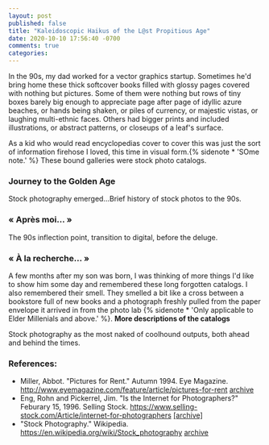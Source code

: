 ```yaml
---
layout: post
published: false
title: "Kaleidoscopic Haikus of the L@st Propitious Age"
date: 2020-10-10 17:56:40 -0700
comments: true
categories: 
---
```


In the 90s, my dad worked for a vector graphics startup. Sometimes he'd bring home these thick softcover books filled with glossy pages covered with nothing but pictures. Some of them were nothing but rows of tiny boxes barely big enough to appreciate page after page of idyllic azure beaches, or hands being shaken, or piles of currency, or majestic vistas, or laughing multi-ethnic faces. Others had bigger prints and included illustrations, or abstract patterns, or closeups of a leaf's surface.

As a kid who would read encyclopedias cover to cover this was just the sort of information firehose I loved, this time in visual form.{% sidenote * 'SOme note.' %} These bound galleries were stock photo catalogs.

### Journey to the Golden Age

Stock photography emerged...Brief history of stock photos to the 90s.

### &laquo; Après moi&hellip; &raquo;

The 90s inflection point, transition to digital, before the deluge.

### &laquo; À la recherche&hellip; &raquo;

A few months after my son was born, I was thinking of more things I'd like to show him some day and remembered these long forgotten catalogs. I also remembered their smell. They smelled a bit like a cross between a bookstore full of new books and a photograph freshly pulled from the paper envelope it arrived in from the photo lab {% sidenote * 'Only applicable to Elder Millenials and above.' %}. __More descriptions of the catalogs__


Stock photography as the most naked of coolhound outputs, both ahead and behind the times.

### References:

- Miller, Abbot. "Pictures for Rent." Autumn 1994. Eye Magazine. <http://www.eyemagazine.com/feature/article/pictures-for-rent> [archive](https://web.archive.org/web/20200731034820/http://www.eyemagazine.com/feature/article/pictures-for-rent)
- Eng, Rohn and Pickerrel, Jim. "Is the Internet for Photographers?" Feburary 15, 1996. Selling Stock. <https://www.selling-stock.com/Article/internet-for-photographers> [[archive]](https://web.archive.org/web/20171029143112/https://www.selling-stock.com/Article/internet-for-photographers)
- "Stock Photography." Wikipedia. <https://en.wikipedia.org/wiki/Stock_photography> [archive](https://web.archive.org/web/20200930070509/https://en.wikipedia.org/wiki/Stock_photography)
